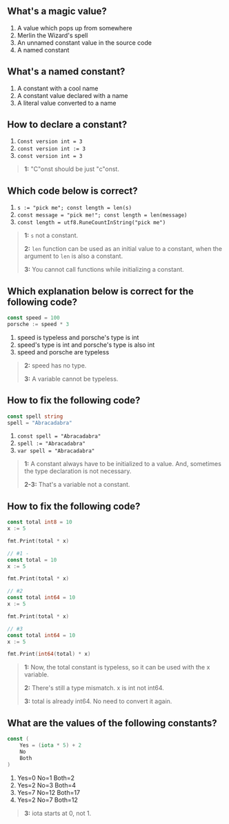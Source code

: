 ## What's a magic value?
1. A value which pops up from somewhere
2. Merlin the Wizard's spell
3. An unnamed constant value in the source code 
4. A named constant


## What's a named constant?
1. A constant with a cool name
2. A constant value declared with a name 
3. A literal value converted to a name


## How to declare a constant?
1. `Const version int = 3`
2. `const version int := 3`
2. `const version int = 3` 

> **1:** "C"onst should be just "c"onst.
>


## Which code below is correct?
1. `s := "pick me"; const length = len(s)`
2. `const message = "pick me!"; const length = len(message)` 
3. `const length = utf8.RuneCountInString("pick me")`

> **1:** `s` not a constant.
>
> **2:** `len` function can be used as an initial value to a constant, when the argument to `len` is also a constant.
>
> **3:** You cannot call functions while initializing a constant.
>


## Which explanation below is correct for the following code?
```go
const speed = 100
porsche := speed * 3
```
1. speed is typeless and porsche's type is int 
2. speed's type is int and porsche's type is also int
3. speed and porsche are typeless

> **2:** speed has no type.
>
> **3:** A variable cannot be typeless.
>


## How to fix the following code?
```go
const spell string
spell = "Abracadabra"
```
1. `const spell = "Abracadabra"` 
2. `spell := "Abracadabra"`
3. `var spell = "Abracadabra"`

> **1:** A constant always have to be initialized to a value. And, sometimes the type declaration is not necessary.
>
> **2-3:** That's a variable not a constant.
>


## How to fix the following code?
```go
const total int8 = 10
x := 5

fmt.Print(total * x)
```

```go
// #1 - 
const total = 10
x := 5

fmt.Print(total * x)

// #2
const total int64 = 10
x := 5

fmt.Print(total * x)

// #3
const total int64 = 10
x := 5

fmt.Print(int64(total) * x)
```

> **1:** Now, the total constant is typeless, so it can be used with the x variable.
>
> **2:** There's still a type mismatch. x is int not int64.
>
> **3:** total is already int64. No need to convert it again.
>


## What are the values of the following constants?
```go
const (
    Yes = (iota * 5) + 2
    No
    Both
)
```
1. Yes=0 No=1 Both=2
2. Yes=2 No=3 Both=4
3. Yes=7 No=12 Both=17
4. Yes=2 No=7 Both=12 

> **3:** iota starts at 0, not 1.
>